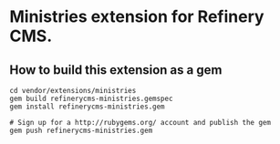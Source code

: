 # Ministries extension for Refinery CMS.

## How to build this extension as a gem

    cd vendor/extensions/ministries
    gem build refinerycms-ministries.gemspec
    gem install refinerycms-ministries.gem

    # Sign up for a http://rubygems.org/ account and publish the gem
    gem push refinerycms-ministries.gem